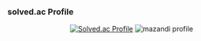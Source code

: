 <!-- ### Hi there 👋 -->
<h3>solved.ac Profile</h3>
<div align="center">

  [![Solved.ac Profile](http://mazassumnida.wtf/api/v2/generate_badge?boj=herosheep)](https://solved.ac/herosheep/)
  ![mazandi profile](http://mazandi.herokuapp.com/api?handle=herosheep&theme=warm)
  <br><br>
</div>

<!--
**ovisL/ovisL** is a ✨ _special_ ✨ repository because its `README.md` (this file) appears on your GitHub profile.

Here are some ideas to get you started:

- 🔭 I’m currently working on ...
- 🌱 I’m currently learning ...
- 👯 I’m looking to collaborate on ...
- 🤔 I’m looking for help with ...
- 💬 Ask me about ...
- 📫 How to reach me: ...
- 😄 Pronouns: ...
- ⚡ Fun fact: ...
-->
